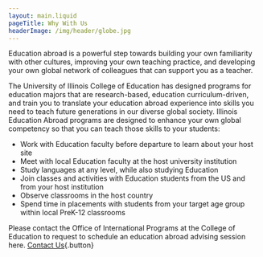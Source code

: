 ```yaml
---
layout: main.liquid
pageTitle: Why With Us
headerImage: /img/header/globe.jpg
---
```



Education abroad is a powerful step towards building your own familiarity with other cultures, improving your own teaching practice, and developing your own global network of colleagues that can support you as a teacher. 

The University of Illinois College of Education has designed programs for education majors that are research-based, education curriculum-driven, and train you to translate your education abroad experience into skills you need to teach future generations in our diverse global society. Illinois Education Abroad programs are designed to enhance your own global competency so that you can teach those skills to your students:

* Work with Education faculty before departure to learn about your host site
* Meet with local Education faculty at the host university institution
* Study languages at any level, while also studying Education
* Join classes and activities with Education students from the US and from your host institution
* Observe classrooms in the host country
* Spend time in placements with students from your target age group within local PreK-12 classrooms

Please contact the Office of International Programs at the College of Education to request to schedule an education abroad advising session here.
[Contact Us](https://forms.illinois.edu/sec/508499524){.button}
